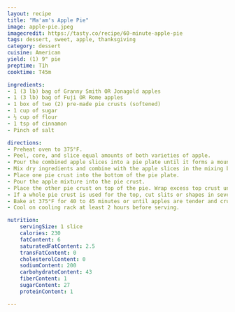 ```yaml
---
layout: recipe
title: "Ma'am's Apple Pie"
image: apple-pie.jpeg
imagecredit: https://tasty.co/recipe/60-minute-apple-pie
tags: dessert, sweet, apple, thanksgiving
category: dessert
cuisine: American
yield: (1) 9" pie
preptime: T1h
cooktime: T45m

ingredients:
- 1 (3 lb) bag of Granny Smith OR Jonagold apples
- 1 (3 lb) bag of Fuji OR Rome apples
- 1 box of two (2) pre-made pie crusts (softened)
- 1 cup of sugar
- ½ cup of flour
- 1 tsp of cinnamon
- Pinch of salt

directions:
- Preheat oven to 375°F.
- Peel, core, and slice equal amounts of both varieties of apple.
- Pour the combined apple slices into a pie plate until it forms a mound. Move that amount of apple slices to a large mixing bowl.
- Mix dry ingredients and combine with the apple slices in the mixing bowl.
- Place one pie crust into the bottom of the pie plate.
- Pour the apple mixture into the pie crust.
- Place the other pie crust on top of the pie. Wrap excess top crust under bottom crust edge, pressing edges together to seal; flute.
- If a whole pie crust is used for the top, cut slits or shapes in several places in the top crust.
- Bake at 375°F for 40 to 45 minutes or until apples are tender and crust is golden brown. Cover edge of crust with 2- to 3-inch wide strips of foil after first 15 to 20 minutes of baking to prevent excessive browning.
- Cool on cooling rack at least 2 hours before serving.

nutrition:
    servingSize: 1 slice
    calories: 230
    fatContent: 6
    saturatedFatContent: 2.5
    transFatContent: 0
    cholesterolContent: 0
    sodiumContent: 200
    carbohydrateContent: 43
    fiberContent: 1
    sugarContent: 27
    proteinContent: 1

---
```

